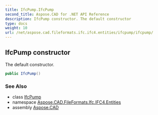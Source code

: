 ```yaml
---
title: IfcPump.IfcPump
second_title: Aspose.CAD for .NET API Reference
description: IfcPump constructor. The default constructor
type: docs
weight: 10
url: /net/aspose.cad.fileformats.ifc.ifc4.entities/ifcpump/ifcpump/
---
```

## IfcPump constructor

The default constructor.

```csharp
public IfcPump()
```

### See Also

* class [IfcPump](../)
* namespace [Aspose.CAD.FileFormats.Ifc.IFC4.Entities](../../ifcpump/)
* assembly [Aspose.CAD](../../../)


